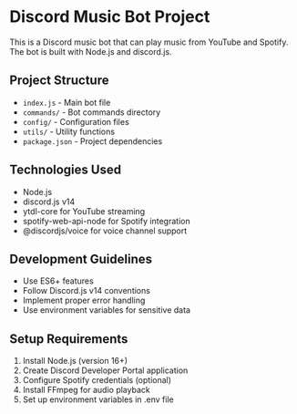 # Discord Music Bot Project

This is a Discord music bot that can play music from YouTube and Spotify. The bot is built with Node.js and discord.js.

## Project Structure
- `index.js` - Main bot file
- `commands/` - Bot commands directory
- `config/` - Configuration files
- `utils/` - Utility functions
- `package.json` - Project dependencies

## Technologies Used
- Node.js
- discord.js v14
- ytdl-core for YouTube streaming
- spotify-web-api-node for Spotify integration
- @discordjs/voice for voice channel support

## Development Guidelines
- Use ES6+ features
- Follow Discord.js v14 conventions
- Implement proper error handling
- Use environment variables for sensitive data

## Setup Requirements
1. Install Node.js (version 16+)
2. Create Discord Developer Portal application
3. Configure Spotify credentials (optional)
4. Install FFmpeg for audio playback
5. Set up environment variables in .env file
